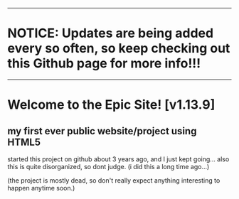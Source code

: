 ---------------------------------------------------------------------------------------------------------------------------------------------------------------
# NOTICE: Updates are being added every so often, so keep checking out this Github page for more info!!!
---------------------------------------------------------------------------------------------------------------------------------------------------------------
# Welcome to the Epic Site! [v1.13.9]
## my first ever public website/project using HTML5

started this project on github about 3 years ago, and I just kept going...
also this is quite disorganized, so dont judge. (i did this a long time ago...)

(the project is mostly dead, so don't really expect anything interesting to happen anytime soon.)
